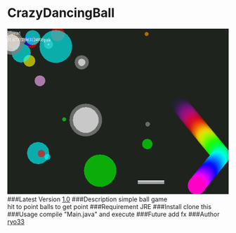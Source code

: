 CrazyDancingBall
================
![](screenshot.png "screenshot")
###Latest Version
    [1.0](https://github.com/ryo33/CrazyDancingBall/releases/tag/1.0)
###Description
    simple ball game  
    hit to point balls to get point
###Requirement
    JRE
###Install
    clone this
###Usage
    compile "Main.java" and execute
###Future
    add fx
###Author
[ryo33](https://github.com/ryo33/ "ryo33's github page")
